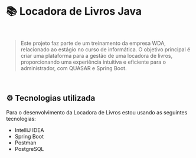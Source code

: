# 📚 Locadora de Livros Java
<br>

> Este projeto faz parte de um treinamento da empresa WDA, relacionado ao estágio no curso de informática. O objetivo principal é criar uma plataforma para a gestão de uma locadora de livros, proporcionando uma experiência intuitiva e eficiente para o administrador, com QUASAR e Spring Boot.
<br>

## ⚙ Tecnologias utilizada
Para o desenvolvimento da Locadora de Livros estou usando as seguintes tecnologias:
  - IntelliJ IDEA
  - Spring Boot
  - Postman
  - PostgreSQL
